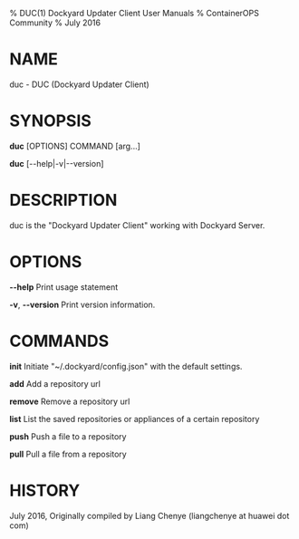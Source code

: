 % DUC(1) Dockyard Updater Client User Manuals
% ContainerOPS Community
% July 2016
# NAME
duc \- DUC (Dockyard Updater Client)

# SYNOPSIS
**duc** [OPTIONS] COMMAND [arg...]

**duc** [--help|-v|--version]

# DESCRIPTION
duc is the "Dockyard Updater Client" working with Dockyard Server.


# OPTIONS
**--help**
  Print usage statement

**-v**, **--version**
  Print version information.

# COMMANDS
**init**
  Initiate "~/.dockyard/config.json" with the default settings.

**add**
  Add a repository url

**remove**
  Remove a repository url
  
**list**
  List the saved repositories or appliances of a certain repository

**push**
  Push a file to a repository

**pull**
  Pull a file from a repository


# HISTORY
July 2016, Originally compiled by Liang Chenye (liangchenye at huawei dot com)
